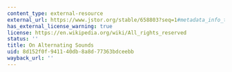 ```yaml
---
content_type: external-resource
external_url: https://www.jstor.org/stable/658803?seq=1#metadata_info_tab_contents
has_external_license_warning: true
license: https://en.wikipedia.org/wiki/All_rights_reserved
status: ''
title: On Alternating Sounds
uid: 8d152f0f-9411-40db-8a8d-77363bdceebb
wayback_url: ''
---
```


